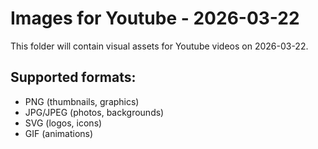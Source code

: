 # Images for Youtube - 2026-03-22

This folder will contain visual assets for Youtube videos on 2026-03-22.

## Supported formats:
- PNG (thumbnails, graphics)
- JPG/JPEG (photos, backgrounds)
- SVG (logos, icons)
- GIF (animations)
